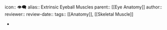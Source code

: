 icon:: 👁️‍🗨️
alias:: Extrinsic Eyeball Muscles
parent:: [[Eye Anatomy]] 
author:: 
reviewer::
review-date::
tags:: [[Anatomy]], [[Skeletal Muscle]]

-